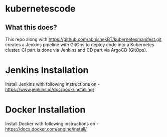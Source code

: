 # kubernetescode
## What this does?
This repo along with https://github.com/abhishekBT/kubernetesmanifest.git creates a Jenkins pipeline with GitOps to deploy code into a Kubernetes cluster. CI part is done via Jenkins and CD part via ArgoCD (GitOps).

# Jenkins Installation
Install Jenkins with following instructions on - https://www.jenkins.io/doc/book/installing/ 

# Docker Installation
Install Docker with following instructions on - https://docs.docker.com/engine/install/
